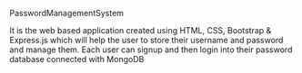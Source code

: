 PasswordManagementSystem

It is the web based application created using HTML, CSS, Bootstrap & Express.js which will help the user to store their username and password and manage them. Each user can signup and then login into their password database connected with MongoDB
